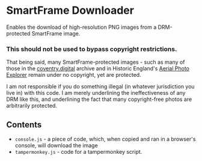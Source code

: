 # SmartFrame Downloader
Enables the download of high-resolution PNG images from a DRM-protected SmartFrame image. 

### This should not be used to bypass copyright restrictions. 

That being said, many SmartFrame-protected images - such as many of those in the [coventry.digital](https://coventry.digital/) archive and in Historic England's [Aerial Photo Explorer](https://historicengland.org.uk/images-books/archive/collections/aerial-photos/) remain under no copyright, yet are protected. 

I am not responsible if you do something illegal (in whatever jurisdiction you live in) with this code. I am merely underlining the ineffectiveness of any DRM like this, and underlining the fact that many copyright-free photos are arbitrarily protected. 

## Contents

- `console.js` - a piece of code, which, when copied and ran in a browser's console, will download the image
- `tampermonkey.js` - code for a tampermonkey script.
